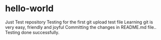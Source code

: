 # hello-world
Just Test repository
Testing for the first git upload test file
Learning git is very easy, friendly and joyful
Committing the changes in README.md file..
Testing done successfully. 
